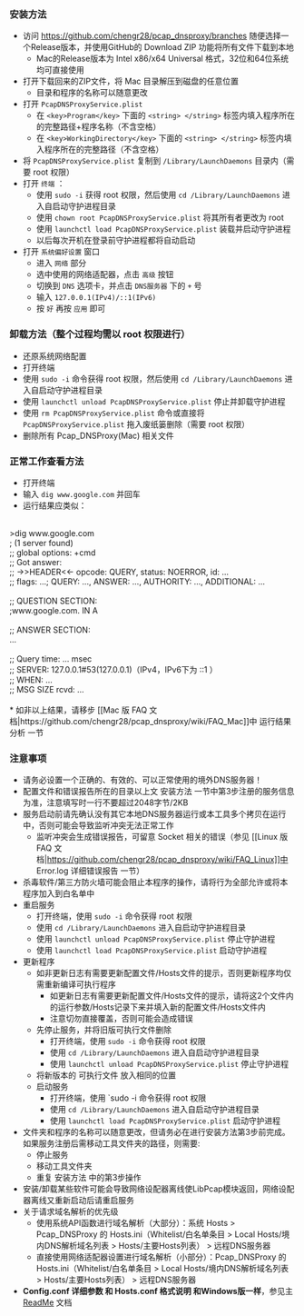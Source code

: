 ### 安装方法

* 访问 https://github.com/chengr28/pcap_dnsproxy/branches 随便选择一个Release版本，并使用GitHub的 Download ZIP 功能将所有文件下载到本地
    * Mac的Release版本为 Intel x86/x64 Universal 格式，32位和64位系统均可直接使用
* 打开下载回来的ZIP文件，将 Mac 目录解压到磁盘的任意位置
    * 目录和程序的名称可以随意更改
* 打开 `PcapDNSProxyService.plist`
    * 在 `<key>Program</key>` 下面的 `<string> </string>` 标签内填入程序所在的完整路径+程序名称（不含空格）
    * 在 `<key>WorkingDirectory</key>` 下面的 `<string> </string>` 标签内填入程序所在的完整路径（不含空格）
* 将 `PcapDNSProxyService.plist` 复制到 `/Library/LaunchDaemons` 目录内（需要 root 权限）
* 打开 `终端` ：
    * 使用 `sudo -i` 获得 root 权限，然后使用 `cd /Library/LaunchDaemons` 进入自启动守护进程目录
    * 使用 `chown root PcapDNSProxyService.plist` 将其所有者更改为 root
    * 使用 `launchctl load PcapDNSProxyService.plist` 装载并启动守护进程
    * 以后每次开机在登录前守护进程都将自动启动
* 打开 `系统偏好设置` 窗口
    * 进入 `网络` 部分
    * 选中使用的网络适配器，点击 `高级` 按钮
    * 切换到 `DNS` 选项卡，并点击 `DNS服务器` 下的 `+` 号
    * 输入 `127.0.0.1(IPv4)/::1(IPv6)`
    * 按 `好` 再按 `应用` 即可

### 卸载方法（**整个过程均需以 root 权限进行**）

* 还原系统网络配置
* 打开终端
* 使用 `sudo -i` 命令获得 root 权限，然后使用 `cd /Library/LaunchDaemons` 进入自启动守护进程目录
* 使用 `launchctl unload PcapDNSProxyService.plist` 停止并卸载守护进程
* 使用 `rm PcapDNSProxyService.plist` 命令或直接将 `PcapDNSProxyService.plist` 拖入废纸篓删除（需要 root 权限）
* 删除所有 Pcap_DNSProxy(Mac) 相关文件

### 正常工作查看方法
* 打开终端
* 输入 `dig www.google.com` 并回车
* 运行结果应类似：<br />
<br />
    >dig www.google.com<br />
    ; (1 server found)<br />
    ;; global options: +cmd<br />
    ;; Got answer:<br />
    ;; ->>HEADER<<- opcode: QUERY, status: NOERROR, id: ...<br />
    ;; flags: ...; QUERY: ..., ANSWER: ..., AUTHORITY: ..., ADDITIONAL: ...<br />
<br />
    ;; QUESTION SECTION:<br />
    ;www.google.com.            IN    A<br />
<br />
    ;; ANSWER SECTION:<br />
    ...<br />
<br />
    ;; Query time: ... msec<br />
    ;; SERVER: 127.0.0.1#53(127.0.0.1)（IPv4，IPv6下为 ::1 ）<br />
    ;; WHEN: ...<br />
    ;; MSG SIZE  rcvd: ...<br />
<br />
* 如非以上结果，请移步 [[Mac 版 FAQ 文档|https://github.com/chengr28/pcap_dnsproxy/wiki/FAQ_Mac]]中 运行结果分析 一节

### 注意事项
* 请务必设置一个正确的、有效的、可以正常使用的境外DNS服务器！
* 配置文件和错误报告所在的目录以上文 安装方法 一节中第3步注册的服务信息为准，注意填写时一行不要超过2048字节/2KB
* 服务启动前请先确认没有其它本地DNS服务器运行或本工具多个拷贝在运行中，否则可能会导致监听冲突无法正常工作
    * 监听冲突会生成错误报告，可留意 Socket 相关的错误（参见 [[Linux 版 FAQ 文档|https://github.com/chengr28/pcap_dnsproxy/wiki/FAQ_Linux]]中 Error.log 详细错误报告 一节）
* 杀毒软件/第三方防火墙可能会阻止本程序的操作，请将行为全部允许或将本程序加入到白名单中
* 重启服务
    * 打开终端，使用 `sudo -i` 命令获得 root 权限
    * 使用 `cd /Library/LaunchDaemons` 进入自启动守护进程目录
    * 使用 `launchctl unload PcapDNSProxyService.plist` 停止守护进程
    * 使用 `launchctl load PcapDNSProxyService.plist` 启动守护进程
* 更新程序
    * 如非更新日志有需要更新配置文件/Hosts文件的提示，否则更新程序均仅需重新编译可执行程序
        * 如更新日志有需要更新配置文件/Hosts文件的提示，请将这2个文件内的运行参数/Hosts记录下来并填入新的配置文件/Hosts文件内
        * 注意切勿直接覆盖，否则可能会造成错误
    * 先停止服务，并将旧版可执行文件删除
        * 打开终端，使用 `sudo -i` 命令获得 root 权限
        * 使用 `cd /Library/LaunchDaemons` 进入自启动守护进程目录
        * 使用 `launchctl unload PcapDNSProxyService.plist` 停止守护进程
    * 将新版本的 可执行文件 放入相同的位置
    * 启动服务
        * 打开终端，使用 `sudo -i 命令获得 root 权限
        * 使用 `cd /Library/LaunchDaemons` 进入自启动守护进程目录
        * 使用 `launchctl load PcapDNSProxyService.plist` 启动守护进程
* 文件夹和程序的名称可以随意更改，但请务必在进行安装方法第3步前完成。如果服务注册后需移动工具文件夹的路径，则需要:
    * 停止服务
    * 移动工具文件夹
    * 重复 安装方法 中的第3步操作
* 安装/卸载某些软件可能会导致网络设配器离线使LibPcap模块返回，网络设配器离线又重新启动后请重启服务
* 关于请求域名解析的优先级
    * 使用系统API函数进行域名解析（大部分）：系统 Hosts > Pcap_DNSProxy 的 Hosts.ini（Whitelist/白名单条目 > Local Hosts/境内DNS解析域名列表 > Hosts/主要Hosts列表） > 远程DNS服务器
    * 直接使用网络适配器设置进行域名解析（小部分）：Pcap_DNSProxy 的 Hosts.ini（Whitelist/白名单条目 > Local Hosts/境内DNS解析域名列表 > Hosts/主要Hosts列表） > 远程DNS服务器
* **Config.conf 详细参数 和 Hosts.conf 格式说明 和Windows版一样**，参见主 [ReadMe](https://github.com/chengr28/pcap_dnsproxy/wiki/ReadMe) 文档